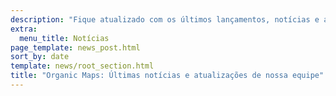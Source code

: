 ```yaml
---
description: "Fique atualizado com os últimos lançamentos, notícias e atualizações do Organic Maps"
extra:
  menu_title: Notícias
page_template: news_post.html
sort_by: date
template: news/root_section.html
title: "Organic Maps: Últimas notícias e atualizações de nossa equipe"
---
```

